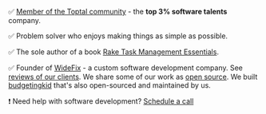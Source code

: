 ✅ [Member of the Toptal community](https://www.toptal.com/resume/andrey-koleshko) - the **top 3% software talents** company.

✅ Problem solver who enjoys making things as simple as possible.

✅ The sole author of a book [Rake Task Management Essentials](https://www.packtpub.com/product/rake-task-management-essentials/9781783280773).

✅ Founder of [WideFix](https://widefix.com/) - a custom software development company. See [reviews of our clients](https://clutch.co/profile/widefix#reviews). We share some of our work as [open source](https://github.com/widefix). We built [budgetingkid](https://get.budgetingkid.com/) that's also open-sourced and maintained by us.

❗ Need help with software development? [Schedule a call](https://calendly.com/andrei-kaleshka/30min)
